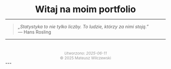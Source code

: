 <h1 align="center" style="margin-bottom: 0.2em;"><strong>Witaj na moim portfolio</strong></h1>


---

> *„Statystyka to nie tylko liczby. To ludzie, którzy za nimi stoją.”*  
> — Hans Rosling



---
<div style="text-align: center; font-size: 0.85em; color: #999; margin-top: 3em;">
  <em>Utworzono: 2025-06-11</em><br>
  © 2025 Mateusz Wilczewski
</div>
---